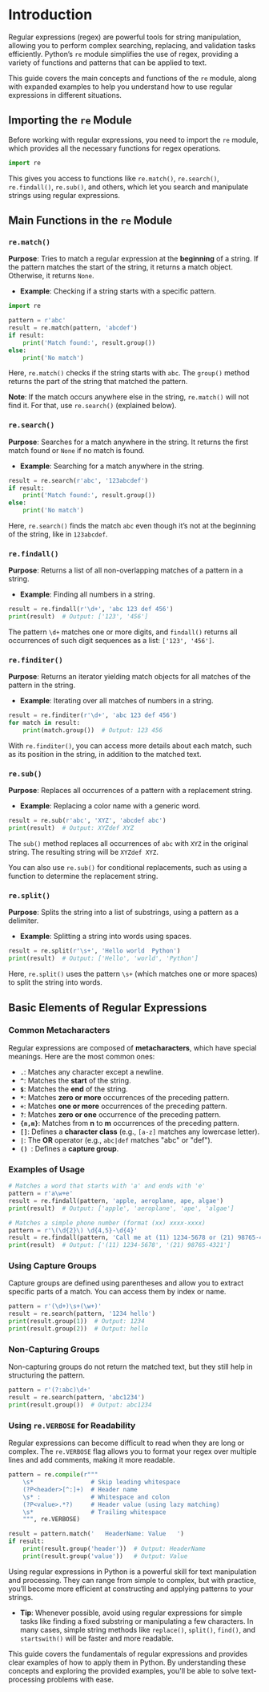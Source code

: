 
# Introduction

Regular expressions (regex) are powerful tools for string manipulation, allowing you to perform complex searching, replacing, and validation tasks efficiently. Python’s `re` module simplifies the use of regex, providing a variety of functions and patterns that can be applied to text.

This guide covers the main concepts and functions of the `re` module, along with expanded examples to help you understand how to use regular expressions in different situations.

## Importing the `re` Module

Before working with regular expressions, you need to import the `re` module, which provides all the necessary functions for regex operations.

```python
import re
```

This gives you access to functions like `re.match()`, `re.search()`, `re.findall()`, `re.sub()`, and others, which let you search and manipulate strings using regular expressions.

## Main Functions in the `re` Module

### `re.match()`

**Purpose**: Tries to match a regular expression at the **beginning** of a string. If the pattern matches the start of the string, it returns a match object. Otherwise, it returns `None`.

- **Example**: Checking if a string starts with a specific pattern.

```python
import re

pattern = r'abc'
result = re.match(pattern, 'abcdef')
if result:
    print('Match found:', result.group())
else:
    print('No match')
```

Here, `re.match()` checks if the string starts with `abc`. The `group()` method returns the part of the string that matched the pattern.

**Note**: If the match occurs anywhere else in the string, `re.match()` will not find it. For that, use `re.search()` (explained below).

### `re.search()`

**Purpose**: Searches for a match anywhere in the string. It returns the first match found or `None` if no match is found.

- **Example**: Searching for a match anywhere in the string.

```python
result = re.search(r'abc', '123abcdef')
if result:
    print('Match found:', result.group())
else:
    print('No match')
```

Here, `re.search()` finds the match `abc` even though it’s not at the beginning of the string, like in `123abcdef`.

### `re.findall()`

**Purpose**: Returns a list of all non-overlapping matches of a pattern in a string.

- **Example**: Finding all numbers in a string.

```python
result = re.findall(r'\d+', 'abc 123 def 456')
print(result)  # Output: ['123', '456']
```

The pattern `\d+` matches one or more digits, and `findall()` returns all occurrences of such digit sequences as a list: `['123', '456']`.

### `re.finditer()`

**Purpose**: Returns an iterator yielding match objects for all matches of the pattern in the string.

- **Example**: Iterating over all matches of numbers in a string.

```python
result = re.finditer(r'\d+', 'abc 123 def 456')
for match in result:
    print(match.group())  # Output: 123 456
```

With `re.finditer()`, you can access more details about each match, such as its position in the string, in addition to the matched text.

### `re.sub()`

**Purpose**: Replaces all occurrences of a pattern with a replacement string.

- **Example**: Replacing a color name with a generic word.

```python
result = re.sub(r'abc', 'XYZ', 'abcdef abc')
print(result)  # Output: XYZdef XYZ
```

The `sub()` method replaces all occurrences of `abc` with `XYZ` in the original string. The resulting string will be `XYZdef XYZ`.

You can also use `re.sub()` for conditional replacements, such as using a function to determine the replacement string.

### `re.split()`

**Purpose**: Splits the string into a list of substrings, using a pattern as a delimiter.

- **Example**: Splitting a string into words using spaces.

```python
result = re.split(r'\s+', 'Hello world  Python')
print(result)  # Output: ['Hello', 'world', 'Python']
```

Here, `re.split()` uses the pattern `\s+` (which matches one or more spaces) to split the string into words.

## Basic Elements of Regular Expressions

### Common Metacharacters

Regular expressions are composed of **metacharacters**, which have special meanings. Here are the most common ones:

- **`.`**: Matches any character except a newline.
- **`^`**: Matches the **start** of the string.
- **`$`**: Matches the **end** of the string.
- **`*`**: Matches **zero or more** occurrences of the preceding pattern.
- **`+`**: Matches **one or more** occurrences of the preceding pattern.
- **`?`**: Matches **zero or one** occurrence of the preceding pattern.
- **`{n,m}`**: Matches from **n** to **m** occurrences of the preceding pattern.
- **`[]`**: Defines a **character class** (e.g., `[a-z]` matches any lowercase letter).
- **`|`**: The **OR** operator (e.g., `abc|def` matches "abc" or "def").
- **`() `**: Defines a **capture group**.

### Examples of Usage

```python
# Matches a word that starts with 'a' and ends with 'e'
pattern = r'a\w+e'
result = re.findall(pattern, 'apple, aeroplane, ape, algae')
print(result)  # Output: ['apple', 'aeroplane', 'ape', 'algae']

# Matches a simple phone number (format (xx) xxxx-xxxx)
pattern = r'\(\d{2}\) \d{4,5}-\d{4}'
result = re.findall(pattern, 'Call me at (11) 1234-5678 or (21) 98765-4321.')
print(result)  # Output: ['(11) 1234-5678', '(21) 98765-4321']
```

### Using Capture Groups

Capture groups are defined using parentheses and allow you to extract specific parts of a match. You can access them by index or name.

```python
pattern = r'(\d+)\s+(\w+)'
result = re.search(pattern, '1234 hello')
print(result.group(1))  # Output: 1234
print(result.group(2))  # Output: hello
```

### Non-Capturing Groups

Non-capturing groups do not return the matched text, but they still help in structuring the pattern.

```python
pattern = r'(?:abc)\d+'
result = re.search(pattern, 'abc1234')
print(result.group())  # Output: abc1234
```

### Using `re.VERBOSE` for Readability

Regular expressions can become difficult to read when they are long or complex. The `re.VERBOSE` flag allows you to format your regex over multiple lines and add comments, making it more readable.

```python
pattern = re.compile(r"""
    \s*                # Skip leading whitespace
    (?P<header>[^:]+)  # Header name
    \s* :              # Whitespace and colon
    (?P<value>.*?)     # Header value (using lazy matching)
    \s*                # Trailing whitespace
    """, re.VERBOSE)

result = pattern.match('   HeaderName: Value   ')
if result:
    print(result.group('header'))  # Output: HeaderName
    print(result.group('value'))   # Output: Value
```


Using regular expressions in Python is a powerful skill for text manipulation and processing. They can range from simple to complex, but with practice, you’ll become more efficient at constructing and applying patterns to your strings.

- **Tip**: Whenever possible, avoid using regular expressions for simple tasks like finding a fixed substring or manipulating a few characters. In many cases, simple string methods like `replace()`, `split()`, `find()`, and `startswith()` will be faster and more readable.

This guide covers the fundamentals of regular expressions and provides clear examples of how to apply them in Python. By understanding these concepts and exploring the provided examples, you'll be able to solve text-processing problems with ease.
